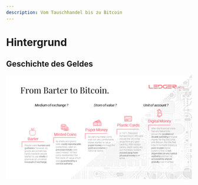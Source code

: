 ```yaml
---
description: Vom Tauschhandel bis zu Bitcoin
---
```


# Hintergrund

## Geschichte des Geldes

![Vom Tauschhandel bis zu Bitcoin. Eigene Darstellung in Anlehnung an Hackernoon \(2018\)](../../.gitbook/assets/folienmaster.png)



